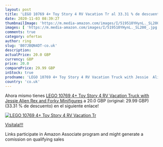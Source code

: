 ```yaml
---
layout: post
title: 'LEGO 10769 4+ Toy Story 4 RV Vacation Tr al 33.31 % de descuento'
date: 2020-11-03 08:39:27
thumbnailImage: 'https://m.media-amazon.com/images/I/519510YHynL._SL200_.jpg'
images: [ 'https://m.media-amazon.com/images/I/519510YHynL._SL200_.jpg' ]
comments: true
category: ofertas
author: ring
slug: 'B07JBQN4DT-co.uk'
description:
actualPrice: 20.0 GBP
currency: GBP
price: 20.0
comparePrice: 29.99 GBP
inStock: true
prodname: 'LEGO 10769 4+ Toy Story 4 RV Vacation Truck with Jessie  Alien  Rex and Forky Minifigures'
country: 'co.uk'
---
```


Ahora mismo tienes [LEGO 10769 4+ Toy Story 4 RV Vacation Truck with Jessie  Alien  Rex and Forky Minifigures](https://www.amazon.co.uk/dp/B07JBQN4DT/?tag=tolees0a-21) a 20.0 GBP (original: 29.99 GBP) (33.31 %  de descuento) en el siguiente enlace!

[![LEGO 10769 4+ Toy Story 4 RV Vacation Tr](https://m.media-amazon.com/images/I/519510YHynL._SL200_.jpg)](https://www.amazon.co.uk/dp/B07JBQN4DT/?tag=tolees0a-21)

[Visítala!!!](https://www.amazon.co.uk/dp/B07JBQN4DT/?tag=tolees0a-21)

Links participate in Amazon Associate program and might generate a comission on qualifying sales
